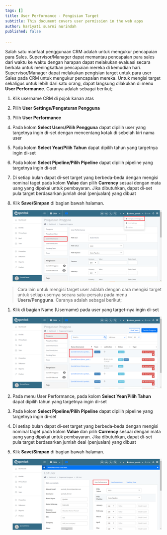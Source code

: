 ```yaml
---
tags: []
title: User Performance - Pengisian Target
subtitle: This document covers user permission in the web apps
author: hariyati suarni nurindah
published: false

---
```

Salah satu manfaat penggunaan CRM adalah untuk mengukur pencapaian para Sales. Supervisor/Manager dapat memantau pencapaian para sales dari waktu ke waktu dengan harapan dapat melakukan evaluasi secara berkala untuk meningkatkan pencapaian mereka di kemudian hari. Supervisor/Manager dapat melakukan pengisian target untuk para user Sales pada CRM untuk mengukur pencapaian mereka. Untuk mengisi target sekaligus untuk lebih dari satu orang, dapat langsung dilakukan di menu **User Performance**. Caranya adalah sebagai berikut;

1. Klik username CRM di pojok kanan atas
2. Pilih **User Settings/Pengaturan Pengguna**
3. Pilih **User Performance**
4. Pada kolom **Select Users/Pilih Pengguna** dapat dipilih user yang targetnya ingin di-set dengan mencentang kotak di sebelah kiri nama user
5. Pada kolom **Select Year/Pilih Tahun** dapat dipilih tahun yang targetnya ingin di-set
6. Pada kolom **Select Pipeline/Pilih Pipeline** dapat dipilih pipeline yang targetnya ingin di-set
7. Di setiap bulan dapat di-set target yang berbeda-beda dengan mengisi nominal taget pada kolom **Value** dan pilih **Currency** sesuai dengan mata uang yang dipakai untuk pembayaran. Jika dibutuhkan, dapat di-set pula target berdasarkan jumlah deal (penjualan) yang dibuat
8. Klik **Save/Simpan** di bagian bawah halaman.

   ![](/uploads/userperformance.PNG)

> Cara lain untuk mengisi target user adalah dengan cara mengisi target untuk setiap usernya secara satu-persatu pada menu **Users/Pengguna**. Caranya adalah sebagai berikut;

1. Klik di bagian Name (Username) pada user yang target-nya ingin di-set

   ![](/uploads/userperformance1.PNG)
2. Pada menu User Performance, pada kolom **Select Year/Pilih Tahun** dapat dipilih tahun yang targetnya ingin di-set
3. Pada kolom **Select Pipeline/Pilih Pipeline** dapat dipilih pipeline yang targetnya ingin di-set
4. Di setiap bulan dapat di-set target yang berbeda-beda dengan mengisi nominal taget pada kolom **Value** dan pilih **Currency** sesuai dengan mata uang yang dipakai untuk pembayaran. Jika dibutuhkan, dapat di-set pula target berdasarkan jumlah deal (penjualan) yang dibuat
5. Klik **Save/Simpan** di bagian bawah halaman.

   ![](/uploads/userperformance2.PNG)